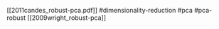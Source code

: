 [[2011candes_robust-pca.pdf]]
#dimensionality-reduction #pca #pca-robust
[[2009wright_robust-pca]]


